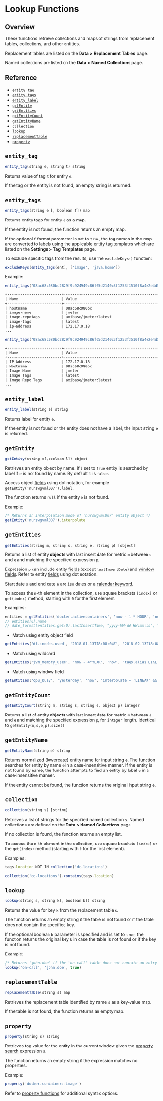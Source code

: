 # Lookup Functions

## Overview

These functions retrieve collections and maps of strings from replacement tables, collections, and other entities.

Replacement tables are listed on the **Data > Replacement Tables** page.

Named collections are listed on the **Data > Named Collections** page.

## Reference

* [`entity_tag`](#entity_tag)
* [`entity_tags`](#entity_tags)
* [`entity_label`](#entity_label)
* [`getEntity`](#getentity)
* [`getEntities`](#getentities)
* [`getEntityCount`](#getentitycount)
* [`getEntityName`](#getentityname)
* [`collection`](#collection)
* [`lookup`](#lookup)
* [`replacementTable`](#replacementtable)
* [`property`](#property)

## `entity_tag`

```javascript
entity_tag(string e, string t) string
```

Returns value of tag `t` for entity `e`.

If the tag or the entity is not found, an empty string is returned.

## `entity_tags`

```javascript
entity_tags(string e [, boolean f]) map
```

Returns entity tags for entity `e` as a map.

If the entity is not found, the function returns an empty map.

If the optional `f` format parameter is set to `true`, the tag names in the map are converted to labels using the applicable entity tag templates which are listed on the **Settings > Tag Templates** page.

To exclude specific tags from the results, use the `excludeKeys()` function:

```javascript
excludeKeys(entity_tags(ent), ['image', 'java.home'])
```

Example:

```javascript
entity_tags('08ac68c080bc2829f9c924949c86f65d2140c3f1253f3510f8a4e2e4d5219e2b')
```

```txt
+-------------------------+----------------------------------------------+
| Name                    | Value                                        |
+-------------------------+----------------------------------------------+
| hostname                | 08ac68c080bc                                 |
| image-name              | jmeter                                       |
| image-repotags          | axibase/jmeter:latest                        |
| image-tags              | latest                                       |
| ip-address              | 172.17.0.18                                  |
...
```

```javascript
entity_tags('08ac68c080bc2829f9c924949c86f65d2140c3f1253f3510f8a4e2e4d5219e2b', true)
```

```txt
+-------------------------+----------------------------------------------+
| Name                    | Value                                        |
+-------------------------+----------------------------------------------+
| IP Address              | 172.17.0.18                                  |
| Hostname                | 08ac68c080bc                                 |
| Image Name              | jmeter                                       |
| Image Tags              | latest                                       |
| Image Repo Tags         | axibase/jmeter:latest                        |
...
```

## `entity_label`

```javascript
entity_label(string e) string
```

Returns label for entity `e`.

If the entity is not found or the entity does not have a label, the input string `e` is returned.

## `getEntity`

```javascript
getEntity(string e[,boolean l]) object
```

Retrieves an entity object by name. If `l` set to `true` entity is searched by label if `e` is not found by name. By default `l` is `false`.

Access object [fields](entity-fields.md) using dot notation, for example `getEntity('nurswgvml007').label`.

The function returns `null` if the entity `e` is not found.

Example:

```javascript
/* Returns an interpolation mode of 'nurswgvml007' entity object */
getEntity('nurswgvml007').interpolate
```

## `getEntities`

```javascript
getEntities(string m, string s, string e, string p) [object]
```

Returns a list of entity **objects** with last insert date for metric `m` between `s` and `e` and matching the specified expression `p`.

Expression `p` can include entity [fields](../api/meta/entity/list.md#fields) (except `lastInsertDate`) and [window fields](window.md#window-fields). Refer to entity [fields](entity-fields.md) using dot notation.

Start date `s` and end date `e` are `iso` dates or a [calendar keyword](../shared/calendar.md#keywords).

To access the `n`-th element in the collection, use square brackets `[index]` or `get(index)` method, starting with `0` for the first element.

Examples:

```javascript
entities = getEntities('docker.activecontainers', 'now - 1 * HOUR', 'now', "tags.status != 'deleted'")
// entities[0].name
// date_format(entities.get(0).lastInsertTime, "yyyy-MM-dd HH:mm:ss", "UTC")
```

* Match using entity object field

```javascript
getEntities('df.inodes.used', '2018-01-13T18:08:04Z', '2018-02-13T18:08:04Z', "enabled=true")
```

* Match using wildcard

```javascript
getEntities('jvm_memory_used', 'now - 4*YEAR', 'now', "tags.alias LIKE '00*'")
```

* Match using window field

```javascript
getEntities('cpu_busy', 'yesterday', 'now', "interpolate = 'LINEAR' && tags.app = '" + entity.tags.app + "'")
```

## `getEntityCount`

```javascript
getEntityCount(string m, string s, string e, object p) integer
```

Returns a list of entity **objects** with last insert date for metric `m` between `s` and `e` and matching the specified expression `p`, for `integer` length. Identical to `getEntity(m,s,e,p).size()`.

## `getEntityName`

```javascript
getEntityName(string e) string
```

Returns normalized (lowercase) entity name for input string `e`. The function searches for entity by name `e` in a case-insensitive manner. If the entity is not found by name, the function attempts to find an entity by label `e` in a case-insensitive manner.

If the entity cannot be found, the function returns the original input string `e`.

## `collection`

```javascript
collection(string s) [string]
```

Retrieves a list of strings for the specified named collection `s`. Named collections are defined on the **Data > Named Collections** page.

If no collection is found, the function returns an empty list.

To access the `n`-th element in the collection, use square brackets `[index]` or the `get(index)` method (starting with `0` for the first element).

Examples:

```javascript
tags.location NOT IN collection('dc-locations')
```

```javascript
collection('dc-locations').contains(tags.location)
```

## `lookup`

```javascript
lookup(string s, string k[, boolean b]) string
```

Returns the value for key `k` from the replacement table `s`.

The function returns an empty string if the table is not found or if the table does not contain the specified key.

If the optional boolean `b` parameter is specified and is set to `true`, the function returns the original key `k` in case the table is not found or if the key is not found.

Example:

```javascript
/* Returns 'john.doe' if the 'on-call' table does not contain an entry for 'john.doe' */
lookup('on-call', 'john.doe', true)
```

## `replacementTable`

```javascript
replacementTable(string s) map
```

Retrieves the replacement table identified by name `s` as a key-value map.

If the table is not found, the function returns an empty map.

## `property`

```javascript
property(string s) string
```

Retrieves tag value for the entity in the current window given the [property search](property-search.md) expression `s`.

The function returns an empty string if the expression matches no properties.

Example:

```javascript
property('docker.container::image')
```

Refer to [property functions](functions-property.md#property) for additional syntax options.